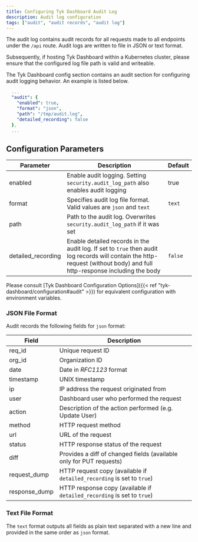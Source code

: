```yaml
---
title: Configuring Tyk Dashboard Audit Log
description: Audit log configuration
tags: ["audit", "audit records", "audit log"]
---
```


The audit log contains audit records for all requests made to all endpoints under the `/api` route. Audit logs are written to file in JSON or text format.

Subsequently, if hosting Tyk Dashboard within a Kubernetes cluster, please ensure that the configured log file path is valid and writeable.

The Tyk Dashboard config section contains an audit section for configuring audit logging behavior. An example is listed below.

```yaml
  ...
  "audit": {
    "enabled": true,
    "format": "json",
    "path": "/tmp/audit.log",
    "detailed_recording": false
  },
  ...
```

## Configuration Parameters

| Parameter          | Description                                                                                                                                                              | Default |
| ------------------ | ------------------------------------------------------------------------------------------------------------------------------------------------------------------------ | ------- |
| enabled            | Enable audit logging. Setting `security.audit_log_path` also enables audit logging                                                                                       | true    |
| format             | Specifies audit log file format. Valid values are `json` and `text`                                                                                                      | `text`  |
| path               | Path to the audit log. Overwrites `security.audit_log_path` if it was set                                                                                                |         |
| detailed_recording | Enable detailed records in the audit log. If set to `true` then audit log records will contain the http-request (without body) and full http-response including the body | `false` |

Please consult [Tyk Dashboard Configuration Options]({{< ref "tyk-dashboard/configuration#audit" >}}) for equivalent configuration with environment variables.

### JSON File Format

Audit records the following fields for `json` format:

| Field         | Description                                                             |
| ------------- | ----------------------------------------------------------------------- |
| req_id        | Unique request ID                                                       |
| org_id        | Organization ID                                                         |
| date          | Date in _RFC1123_ format                                                |
| timestamp     | UNIX timestamp                                                          |
| ip            | IP address the request originated from                                  |
| user          | Dashboard user who performed the request                                |
| action        | Description of the action performed (e.g. Update User)                  |
| method        | HTTP request method                                                     |
| url           | URL of the request                                                      |
| status        | HTTP response status of the request                                     |
| diff          | Provides a diff of changed fields (available only for PUT requests)     |
| request_dump  | HTTP request copy (available if `detailed_recording` is set to `true`)  |
| response_dump | HTTP response copy (available if `detailed_recording` is set to `true`) |

### Text File Format

The `text` format outputs all fields as plain text separated with a new line and provided in the same order as `json` format.

